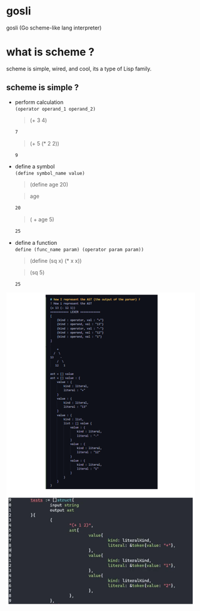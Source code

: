 # gosli
gosli (Go scheme-like lang interpreter) 

# what is scheme ?
scheme is simple, wired, and cool, its a type of Lisp family.

## scheme is simple ?
- perform calculation <br>
    `(operator operand_1 operand_2)`
    > (+ 3 4)  <br>
    ```cmd
    7
    ```

    > (+ 5 (* 2 2)) <br>
    ```cmd
    9
    ```

- define a symbol <br>
    `(define symbol_name value)`
    > (define age 20) <br>

    > age <br>
    ```cmd 
    20 
    ```

    > ( + age 5)
    ```cmd
    25
    ```

- define a function <br>
    `define (func_name param) (operator param param))`
    > (define (sq x) (* x x)) <br>

    > (sq 5) <br>
    ```cmd 
    25
    ```

![](parser-design.excalidraw.png)